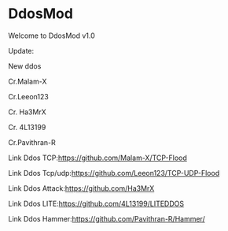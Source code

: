 # DdosMod

Welcome to DdosMod v1.0

Update:

New ddos

Cr.Malam-X

Cr.Leeon123

Cr. Ha3MrX

Cr. 4L13199

Cr.Pavithran-R

Link Ddos TCP:https://github.com/Malam-X/TCP-Flood

Link Ddos Tcp/udp:https://github.com/Leeon123/TCP-UDP-Flood

Link Ddos Attack:https://github.com/Ha3MrX

Link Ddos LITE:https://github.com/4L13199/LITEDDOS

Link Ddos Hammer:https://github.com/Pavithran-R/Hammer/

